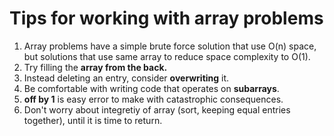 # Tips for working with array problems

1. Array problems have a simple brute force solution that use O(n) space, but solutions that use same array to reduce space complexity to O(1).
2. Try filling the **array from the back.**
3. Instead deleting an entry, consider **overwriting** it.
4. Be comfortable with writing code that operates on **subarrays**.
5. **off by 1** is easy error to make with catastrophic consequences.
6. Don't worry about integretiy of array (sort, keeping equal entries together), until it is time to return.
